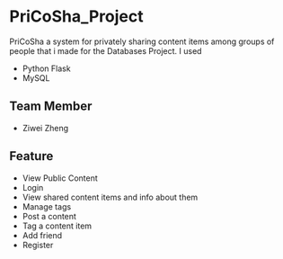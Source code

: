# PriCoSha_Project

PriCoSha a system for privately sharing content items
among groups of people that i made for the Databases Project.
I used
* Python Flask
* MySQL

Team Member
------------------------------------------------
* Ziwei Zheng

Feature
------------------------------------------------
* View Public Content
* Login
* View shared content items and info about them
* Manage tags
* Post a content
* Tag a content item
* Add friend
* Register
